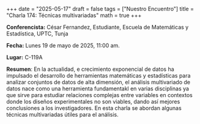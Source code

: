 +++
date  = "2025-05-17"
draft = false
tags  = ["Nuestro Encuentro"]
title = "Charla 174: Técnicas multivariadas"
math  = true
+++

**Conferencista:** César Fernandez, Estudiante, Escuela de Matemáticas y Estadística, UPTC, Tunja

**Fecha:** Lunes 19 de mayo de 2025, 11:00 am.

**Lugar:** C-119A

**Resumen**: En la actualidad, e crecimiento exponencial de datos ha impulsado el desarrollo de herramientas matemáticas y estadísticas para analizar conjuntos de datos de alta dimensión, el análisis multivariado de datos nace como una herramienta fundamentakl en varias disciplinas ya que sirve para estudiar relaciones complejas entre variables en contextos donde los diseños experimentales no son viables, dando así mejores conclusiones a los investigadores. En esta charla se abordan algunas técnicas multivariadas útiles para el análisis.

<!--
<iframe width="560" height="315" src="https://www.youtube.com/embed/nh7B6StwWsY" title="YouTube video player" frameborder="0" allow="accelerometer; autoplay; clipboard-write; encrypted-media; gyroscope; picture-in-picture; web-share" allowfullscreen></iframe>
-->
